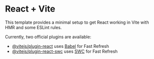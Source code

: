 
 # React + Vite
 
 This template provides a minimal setup to get React working in Vite with HMR and some ESLint rules.
 
 Currently, two official plugins are available:
 
 - [@vitejs/plugin-react](https://github.com/vitejs/vite-plugin-react/blob/main/packages/plugin-react/README.md) uses [Babel](https://babeljs.io/) for Fast Refresh
 - [@vitejs/plugin-react-swc](https://github.com/vitejs/vite-plugin-react-swc) uses [SWC](https://swc.rs/) for Fast Refresh
